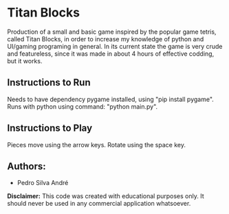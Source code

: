 # Titan Blocks
Production of a small and basic game inspired by the popular game tetris, called Titan Blocks, in order to increase my knowledge of python and UI/gaming programing in general. In its current state the game is very crude and featureless, since it was made in about 4 hours of effective codding, but it works.

## Instructions to Run
Needs to have dependency pygame installed, using "pip install pygame".
Runs with python using command: "python main.py".

## Instructions to Play
Pieces move using the arrow keys. Rotate using the space key.

## Authors: 
* Pedro Silva André

**Disclaimer:** This code was created with educational purposes only. It should never be used in any commercial application whatsoever.